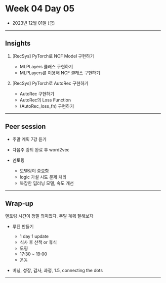 # Week 04 Day 05

- 2023년 12월 01일 (금)

---

## Insights

1) [RecSys] PyTorch로 NCF Model 구현하기
    - MLPLayers 클래스 구현하기
    - MLPLayers를 이용해 NCF 클래스 구현하기


2) [RecSys] PyTorch로 AutoRec 구현하기
    - AutoRec 구현하기
    - AutoRec의 Loss Function
    - (AutoRec_loss_fn) 구현하기



---

## Peer session

- 주말 계획 7강 듣기
- 다음주 강의 완료 후 word2vec

- 멘토링
    - 모델링이 중요함
    - logic 가설 시도 문제 처리
    - 복잡한 딥러닝 모델, 속도 개선 

---

## Wrap-up

멘토링 시간이 정말 의미있다. 주말 계획 잘해보자


- 루틴 만들기
    - 1 day 1 update
    - 식사 후 산책 or 휴식
    - 도핑
    - 17:30 ~ 19:00 
    - 운동

- 버닝, 성장, 감사, 과정, 1.5, connecting the dots

---
